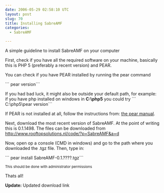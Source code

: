 ```yaml
---
date: 2006-05-29 02:58:10 UTC
layout: post
slug: 70
title: Installing SabreAMF
categories:
  - SabreAMF

---
```

<p>A simple guideline to install SabreAMF on your computer</p>

<p>First, check if you have all the required software on your machine, basically this is PHP 5  (preferably a recent version) and PEAR.</p>

<p>You can check if you have PEAR installed by running the pear command</p>

<p>```
pear version```</p>

<p>If you had bad luck, it might also be outside your default path, for example: if you have php installed on windows in <b>C:\php5</b> you could try ```
C:\php5\pear version```</p>

<p>If PEAR is not installed at all, follow the instructions from: 
<a href="http://www.go-pear.org/manual/en/installation.getting.php">the pear manual</a>.</p>

<p>Next, download the most recent version of SabreAMF. At the point of writing this is 0.1.1498. The files can be downloaded from <a href="/code/?p=SabreAMF&a=d">http://www.rooftopsolutions.nl/code/?p=SabreAMF&a=d</a>
</p>

<p>Now, open op a console (CMD in windows) and go to the path where you downloaded the .tgz file. Then, type in:</p>

<p>```
pear install SabreAMF-0.1.????.tgz```</p>

<p style="font-size: smaller">This should be done with administrator permissions</p>

<p>Thats all!</p>

<p><b>Update:</b> Updated download link</p>